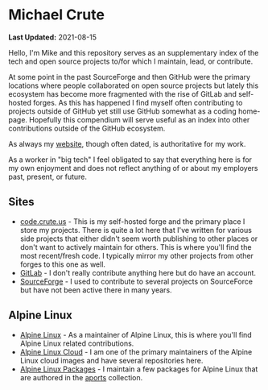 # Michael Crute

**Last Updated:** 2021-08-15

Hello, I'm Mike and this repository serves as an supplementary index of the
tech and open source projects to/for which I maintain, lead, or contribute.

At some point in the past SourceForge and then GitHub were the primary
locations where people collaborated on open source projects but lately this
ecosystem has become more fragmented with the rise of GitLab and self-hosted
forges. As this has happened I find myself often contributing to projects
outside of GitHub yet still use GitHub somewhat as a coding home-page.
Hopefully this compendium will serve useful as an index into other
contributions outside of the GitHub ecosystem.

As always my [website](https://mike.crute.us), though often dated, is
authoritative for my work.

As a worker in "big tech" I feel obligated to say that everything here is for
my own enjoyment and does not reflect anything of or about my employers past,
present, or future.

## Sites
* [code.crute.us](https://code.crute.us) - This is my self-hosted forge and the
  primary place I store my projects. There is quite a lot here that I've
  written for various side projects that either didn't seem worth publishing to
  other places or don't want to actively maintain for others. This is where
  you'll find the most recent/fresh code. I typically mirror my other projects
  from other forges to this one as well.
* [GitLab](https://gitlab.com/mcrute) - I don't really contribute anything here
  but do have an account.
* [SourceForge](https://sourceforge.net/u/mcrute/profile/) - I used to contribute
  to several projects on SourceForce but have not been active there in many years.

## Alpine Linux
* [Alpine Linux](https://gitlab.alpinelinux.org/mcrute) - As a maintainer of
  Alpine Linux, this is where you'll find Alpine Linux related contributions.
* [Alpine Linux Cloud](https://gitlab.alpinelinux.org/alpine/cloud) - I am one
  of the primary maintainers of the Alpine Linux cloud images and have several
  repositories here.
* [Alpine Linux Packages](https://pkgs.alpinelinux.org/packages?maintainer=Mike+Crute&arch=x86_64) -
  I maintain a few packages for Alpine Linux that are authored in the
  [aports](https://gitlab.alpinelinux.org/alpine/aports/) collection.
